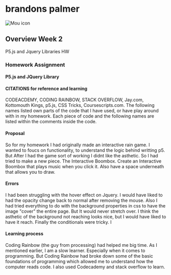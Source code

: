 # brandons palmer

![Mou icon](http://25.io/mou/Mou_128.png)

## Overview Week 2
P5.js and Jquery Libraries HW

### Homework Assignment

#### P5.js and JQuery Library 



#### CITATIONS for reference and learning

CODEACDEMY, CODING RAINBOW, STACK OVERFLOW, Jay.com, Kottomouth Kings, p5.js, CSS Tricks, Coursescripts.com. The following names listed own parts of the code that I have used, or have play around with in my homework. Each piece of code and the following names are listed within the comments inside the code.

#### Proposal
So for my homework I had originally made an interactive rain game. I wanted to foucs on functionality, to understand the logic behind writting p5. But After I had the game sort of working I didnt like the asthetic. So I had tried to make a new piece. The Interactive Boombox.
Create an Interactive Boombox that plays music when you click it. Also have a space underneath that allows you to draw.

#### Errors

I had been struggling with the hover effect on Jquery. I would have liked to had the opacity change back to normal after removing the mouse. Also I had tried everything to do with the background properties in css to have the image "cover" the entire page. But It would never stretch over. I think the asthetic of the background not reaching looks nice, but I would have liked to have it reach. Finally the conditionals were tricky. I

#### Learning process

Coding Rainbow (the guy from processing) had helped me big time. As I mentioned earlier, I am a slow learner. Especially when it comes to programming. But Coding Rainbow had broke down some of the basic foundations of programming which allowed me to understand how the computer reads code. I also used Codecademy and stack overflow to learn.


